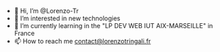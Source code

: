 - 👋 Hi, I’m @Lorenzo-Tr
- 👀 I’m interested in new technologies
- 🌱 I’m currently learning in the "LP DEV WEB IUT AIX-MARSEILLE" in France
- 📫 How to reach me contact@lorenzotringali.fr

<!---
Lorenzo-Tr/Lorenzo-Tr is a ✨ special ✨ repository because its `README.md` (this file) appears on your GitHub profile.
You can click the Preview link to take a look at your changes.
--->

